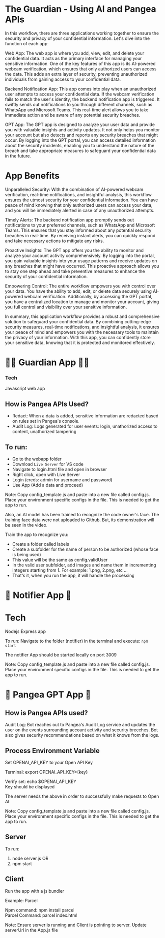 # The Guardian - Using AI and Pangea APIs

In this workflow, there are three applications working together to ensure the security and privacy of your confidential information. Let's dive into the function of each app:

Web App: The web app is where you add, view, edit, and delete your confidential data. It acts as the primary interface for managing your sensitive information. One of the key features of this app is its AI-powered webcam verification, which ensures that only authorized users can access the data. This adds an extra layer of security, preventing unauthorized individuals from gaining access to your confidential data.

Backend Notification App: This app comes into play when an unauthorized user attempts to access your confidential data. If the webcam verification fails to match the user's identity, the backend notification app is triggered. It swiftly sends out notifications to you through different channels, such as WhatsApp and Microsoft Teams. This real-time alert allows you to take immediate action and be aware of any potential security breaches.

GPT App: The GPT app is designed to analyze your user data and provide you with valuable insights and activity updates. It not only helps you monitor your account but also detects and reports any security breaches that might occur. By logging into the GPT portal, you can access detailed information about the security incidents, enabling you to understand the nature of the breach and take appropriate measures to safeguard your confidential data in the future.

# App Benefits

Unparalleled Security: With the combination of AI-powered webcam verification, real-time notifications, and insightful analysis, this workflow ensures the utmost security for your confidential information. You can have peace of mind knowing that only authorized users can access your data, and you will be immediately alerted in case of any unauthorized attempts.

Timely Alerts: The backend notification app promptly sends out notifications to your preferred channels, such as WhatsApp and Microsoft Teams. This ensures that you stay informed about any potential security breaches in real-time. By receiving instant alerts, you can quickly respond and take necessary actions to mitigate any risks.

Proactive Insights: The GPT app offers you the ability to monitor and analyze your account activity comprehensively. By logging into the portal, you gain valuable insights into your usage patterns and receive updates on any breaches that might have occurred. This proactive approach allows you to stay one step ahead and take preventive measures to enhance the security of your confidential information.

Empowering Control: The entire workflow empowers you with control over your data. You have the ability to add, edit, or delete data securely using AI-powered webcam verification. Additionally, by accessing the GPT portal, you have a centralized location to manage and monitor your account, giving you full control and visibility over your sensitive information.

In summary, this application workflow provides a robust and comprehensive solution to safeguard your confidential data. By combining cutting-edge security measures, real-time notifications, and insightful analysis, it ensures your peace of mind and empowers you with the necessary tools to maintain the privacy of your information. With this app, you can confidently store your sensitive data, knowing that it is protected and monitored effectively.

# 📗🔐 Guardian App 📗🔐

### Tech

Javascript web app

## How is Pangea APIs Used?

- Redact: When a data is added, sensitive information are redacted based on rules set in Pangea's console.
- Audit Log: Logs generated for user events: login, unathorized access to content, unathorized tampering

## To run:

- Go to the webapp folder
- Download `Live Server` for VS code
- Navigate to login.html file and open in browser
- Right click, open with Live Server
- Login (creds: admin for username and password)
- Use App (Add a data and proceed)

Note: Copy config_template.js and paste into a new file called config.js.
Place your environment specific configs in the file.
This is needed to get the app to run.

Also, an AI model has been trained to recognize the code owner's face. The training face data were not uploaded to Github. But, its demonstration will be seen in the video.

Train the app to recognize you:

- Create a folder called labels
- Create a subfolder for the name of person to be authorized (whose face is being used)
- This value will be the same as config.validUser
- In the valid user subfolder, add images and name them in incrementing integers starting from 1. For example: 1.png, 2.png, etc ...
- That's it, when you run the app, it will handle the processing

# 📢 Notifier App 📢

# Tech

Nodejs Express app

To run:
Navigate to the folder (notifier) in the terminal and execute:
`npm start`

The notifier App should be started locally on port 3009

Note: Copy config_template.js and paste into a new file called config.js.
Place your environment specific configs in the file.
This is needed to get the app to run.

# 🤖 Pangea GPT App 🤖

## How is Pangea APIs used?

Audit Log: Bot reaches out to Pangea's Audit Log service and updates the user on the events surrounding account activity and security breeches. Bot also gives security recommendations based on what it knows from the logs.

## Process Environment Variable

Set OPENAI_API_KEY to your Open API Key

Terminal: export OPENAI_API_KEY={key}

Verify set: echo $OPENAI_API_KEY <br>
Key should be displayed <br>

The server needs the above in order to successfully make requests to Open AI

Note: Copy config_template.js and paste into a new file called config.js.
Place your environment specific configs in the file.
This is needed to get the app to run.

## Server

To run:

1. node server.js
   OR
2. npm start

## Client

Run the app with a js bundler

Example: Parcel

Npm command: npm install parcel <br>
Parcel Command: parcel index.html

Note: Ensure server is running and Client is pointing to server. Update serverUrl in the App.js file
